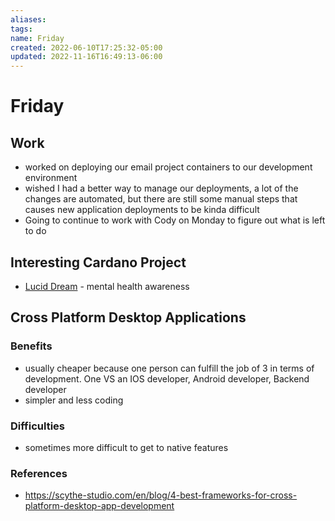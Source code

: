 ```yaml
---
aliases: 
tags: 
name: Friday
created: 2022-06-10T17:25:32-05:00
updated: 2022-11-16T16:49:13-06:00
---
```

# Friday
## Work
- worked on deploying our email project containers to our development environment
- wished I had a better way to manage our deployments, a lot of the changes are automated, but there are still some manual steps that causes new application deployments to be kinda difficult
- Going to continue to work with Cody on Monday to figure out what is left to do

## Interesting Cardano Project
- [Lucid Dream](https://www.cardanocube.io/projects/lucid-dream) - mental health awareness

## Cross Platform Desktop Applications
### Benefits
- usually cheaper because one person can fulfill the job of 3 in terms of development.  One VS an IOS developer, Android developer, Backend developer
- simpler and less coding

### Difficulties
- sometimes more difficult to get to native features
### References
- https://scythe-studio.com/en/blog/4-best-frameworks-for-cross-platform-desktop-app-development